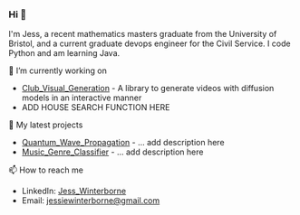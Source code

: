 ### Hi 👋

I'm Jess, a recent mathematics masters graduate from the University of Bristol, and a current graduate devops engineer for the Civil Service. I code Python and am learning Java.

🔭 I’m currently working on

- [Club_Visual_Generation](https://github.com/JessWinterborne/Club_Visual_Generation) - A library to generate videos with diffusion models in an interactive manner
- ADD HOUSE SEARCH FUNCTION HERE

🌱 My latest projects

- [Quantum_Wave_Propagation](https://github.com/JessWinterborne/Quantum_Wave_Propagation) - ... add description here
- [Music_Genre_Classifier](https://github.com/JessWinterborne/Music_Genre_Classifier) - ... add description here

📫 How to reach me

- LinkedIn: [Jess_Winterborne](https://www.linkedin.com/in/jess-winterborne/)
- Email: jessiewinterborne@gmail.com


<!--
**JessWinterborne/JessWinterborne** is a ✨ _special_ ✨ repository because its `README.md` (this file) appears on your GitHub profile.

Here are some ideas to get you started:

- 🔭 I’m currently working on ...
- 🌱 I’m currently learning ...
- 👯 I’m looking to collaborate on ...
- 🤔 I’m looking for help with ...
- 💬 Ask me about ...
- 📫 How to reach me: ...
- 😄 Pronouns: ...
- ⚡ Fun fact: ...
-->
